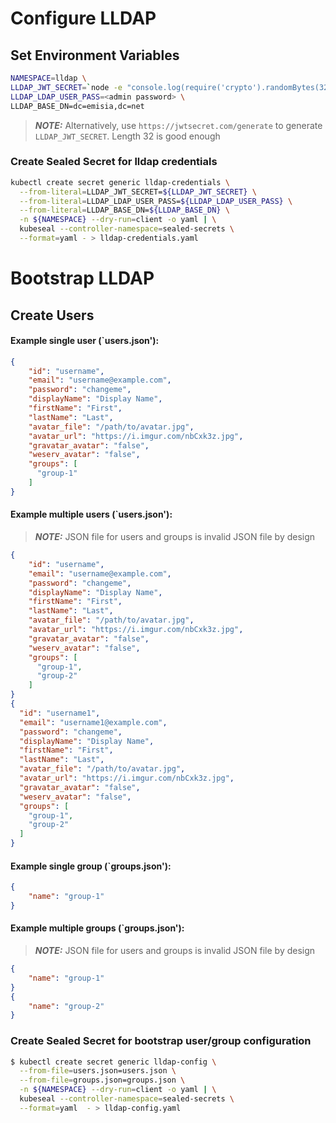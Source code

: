 # Configure LLDAP

## Set Environment Variables

```bash
NAMESPACE=lldap \
LLDAP_JWT_SECRET=`node -e "console.log(require('crypto').randomBytes(32).toString('hex'))"` \
LLDAP_LDAP_USER_PASS=<admin password> \
LLDAP_BASE_DN=dc=emisia,dc=net 
```

> **_NOTE:_** Alternatively, use `https://jwtsecret.com/generate` to generate `LLDAP_JWT_SECRET`. Length 32 is good enough

### Create Sealed Secret for lldap credentials

```bash
kubectl create secret generic lldap-credentials \
  --from-literal=LLDAP_JWT_SECRET=${LLDAP_JWT_SECRET} \
  --from-literal=LLDAP_LDAP_USER_PASS=${LLDAP_LDAP_USER_PASS} \
  --from-literal=LLDAP_BASE_DN=${LLDAP_BASE_DN} \
  -n ${NAMESPACE} --dry-run=client -o yaml | \
  kubeseal --controller-namespace=sealed-secrets \
  --format=yaml - > lldap-credentials.yaml
```
# Bootstrap LLDAP

## Create Users

#### Example single user (`users.json'):

```json
{
    "id": "username",
    "email": "username@example.com",
    "password": "changeme",
    "displayName": "Display Name",
    "firstName": "First",
    "lastName": "Last",
    "avatar_file": "/path/to/avatar.jpg",
    "avatar_url": "https://i.imgur.com/nbCxk3z.jpg",
    "gravatar_avatar": "false",
    "weserv_avatar": "false",
    "groups": [
      "group-1"
    ]
}
```

#### Example multiple users (`users.json'):

> **_NOTE:_** JSON file for users and groups is invalid JSON file by design

```json
{
    "id": "username",
    "email": "username@example.com",
    "password": "changeme",
    "displayName": "Display Name",
    "firstName": "First",
    "lastName": "Last",
    "avatar_file": "/path/to/avatar.jpg",
    "avatar_url": "https://i.imgur.com/nbCxk3z.jpg",
    "gravatar_avatar": "false",
    "weserv_avatar": "false",
    "groups": [
      "group-1",
      "group-2"
    ]
}
{
  "id": "username1",
  "email": "username1@example.com",
  "password": "changeme",
  "displayName": "Display Name",
  "firstName": "First",
  "lastName": "Last",
  "avatar_file": "/path/to/avatar.jpg",
  "avatar_url": "https://i.imgur.com/nbCxk3z.jpg",
  "gravatar_avatar": "false",
  "weserv_avatar": "false",
  "groups": [
    "group-1",
    "group-2"
  ]
}
```
#### Example single group (`groups.json'):

```json
{
    "name": "group-1"
}
```

#### Example multiple groups (`groups.json'):

> **_NOTE:_** JSON file for users and groups is invalid JSON file by design

```json
{
    "name": "group-1"
}
{
    "name": "group-2"
}
```

### Create Sealed Secret for bootstrap user/group configuration

```bash
$ kubectl create secret generic lldap-config \
  --from-file=users.json=users.json \
  --from-file=groups.json=groups.json \
  -n ${NAMESPACE} --dry-run=client -o yaml | \
  kubeseal --controller-namespace=sealed-secrets \
  --format=yaml  - > lldap-config.yaml
  ```